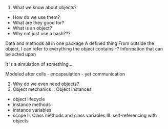 1. What we know about objects?
  - How do we use them?
  - What are they good for?
  - What is an object?
  - Why not just use a hash???


  Data and methods all in one package
  A defined thing
  From outside the object, I can refer to everything the object contains -?
  Information that can be acted upon

  It is a simulation of something...

  Modeled after cells
    - encapsulation
    - yet communication




2. Why do we even need objects?
3. Object mechanics
  I. Object instances
  - object lifecycle
  - instance methods
  - instance variables
  - scope
  II. Class methods and class variables
  III. self-referencing with objects
